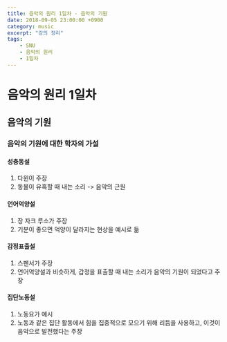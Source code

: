 ```yaml
---
title: 음악의 원리 1일차 - 음악의 기원
date: 2018-09-05 23:00:00 +0900
category: music
excerpt: "강의 정리"
tags:
    - SNU
    - 음악의 원리
    - 1일차
---
```


# 음악의 원리 1일차
## 음악의 기원
### 음악의 기원에 대한 학자의 가설
#### 성충동설
1. 다윈이 주장
2. 동물이 유혹할 때 내는 소리 -> 음악의 근원

#### 언어억양설
1. 장 자크 루소가 주장
2. 기분이 좋으면 억양이 달라지는 현상을 예시로 듦

#### 감정표출설
1. 스펜서가 주장
2. 언어억양설과 비슷하게, 갑정을 표출할 때 내는 소리가 음악의 기원이 되었다고 주장

#### 집단노동설
1. 노동요가 예시
2. 노동과 같은 집단 활동에서 힘을 집중적으로 모으기 위해 리듬을 사용하고, 이것이 음악으로 발전했다는 주장
